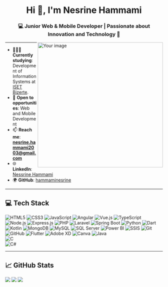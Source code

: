 <h1 align="center">Hi 👋, I'm Nesrine Hammami</h1>
<h3 align="center">💻 Junior Web & Mobile Developer | Passionate about Innovation and Technology 🌟</h3>

<img align="right" width="400" src="https://user-images.githubusercontent.com/placeholder-image.png" alt="Your image">

---

- 👩🏻‍💻 **Currently studying**: Development of Information Systems at [ISET Bizerte](https://www.isetbz.rnu.tn/).  
- 🎯 **Open to opportunities**: Web and Mobile Development 
- 📫 **Reach me**: **nesrine.hammami2003@gmail.com**  
- 🌐 **LinkedIn**: [Nessrine Hammami](https://www.linkedin.com/in/nesrine-hammami-8647672a1/)  
- 🌍 **GitHub**: [hammaminesrine](https://github.com/hammaminesrine)

---

## 💻 Tech Stack
![HTML5](https://img.shields.io/badge/html5-%23E34F26.svg?style=for-the-badge&logo=html5&logoColor=white) 
![CSS3](https://img.shields.io/badge/css3-%231572B6.svg?style=for-the-badge&logo=css3&logoColor=white) 
![JavaScript](https://img.shields.io/badge/javascript-%23323330.svg?style=for-the-badge&logo=javascript&logoColor=%23F7DF1E) 
![Angular](https://img.shields.io/badge/angular-%23DD0031.svg?style=for-the-badge&logo=angular&logoColor=white) 
![Vue.js](https://img.shields.io/badge/vue.js-%2335495e.svg?style=for-the-badge&logo=vuedotjs&logoColor=%234FC08D) 
![TypeScript](https://img.shields.io/badge/typescript-%23007ACC.svg?style=for-the-badge&logo=typescript&logoColor=white)
![Node.js](https://img.shields.io/badge/node.js-%2343853D.svg?style=for-the-badge&logo=node.js&logoColor=white) 
![Express.js](https://img.shields.io/badge/express.js-%23404d59.svg?style=for-the-badge&logo=express&logoColor=%2361DAFB) 
![PHP](https://img.shields.io/badge/php-%23777BB4.svg?style=for-the-badge&logo=php&logoColor=white) 
![Laravel](https://img.shields.io/badge/laravel-%23FF2D20.svg?style=for-the-badge&logo=laravel&logoColor=white) 
![Spring Boot](https://img.shields.io/badge/springboot-%236DB33F.svg?style=for-the-badge&logo=spring&logoColor=white)
![Python](https://img.shields.io/badge/python-%233776AB.svg?style=for-the-badge&logo=python&logoColor=white) 
![Dart](https://img.shields.io/badge/dart-%230175C2.svg?style=for-the-badge&logo=dart&logoColor=white) 
![Kotlin](https://img.shields.io/badge/kotlin-%237F52FF.svg?style=for-the-badge&logo=kotlin&logoColor=white)
![MongoDB](https://img.shields.io/badge/MongoDB-%234ea94b.svg?style=for-the-badge&logo=mongodb&logoColor=white) 
![MySQL](https://img.shields.io/badge/MySQL-%2300f.svg?style=for-the-badge&logo=mysql&logoColor=white) 
![SQL Server](https://img.shields.io/badge/SQL%20Server-%23CC2927.svg?style=for-the-badge&logo=microsoftsqlserver&logoColor=white) 
![Power BI](https://img.shields.io/badge/Power%20BI-F2C811?style=for-the-badge&logo=Power%20BI&logoColor=black) 
![SSIS](https://img.shields.io/badge/SSIS-%23007ACC.svg?style=for-the-badge&logo=microsoft&logoColor=white)
![Git](https://img.shields.io/badge/git-%23F05033.svg?style=for-the-badge&logo=git&logoColor=white) 
![GitHub](https://img.shields.io/badge/github-%23181717.svg?style=for-the-badge&logo=github&logoColor=white) 
![Flutter](https://img.shields.io/badge/Flutter-%2302569B.svg?style=for-the-badge&logo=Flutter&logoColor=white) 
![Adobe XD](https://img.shields.io/badge/Adobe%20XD-470137?style=for-the-badge&logo=Adobe%20XD&logoColor=#FF61F6) 
![Canva](https://img.shields.io/badge/Canva-%2300C4CC.svg?style=for-the-badge&logo=Canva&logoColor=white)
![Java](https://img.shields.io/badge/Java-%23ED8B00.svg?style=for-the-badge&logo=openjdk&logoColor=white)  
![C](https://img.shields.io/badge/C-%2300599C.svg?style=for-the-badge&logo=c&logoColor=white)  
![C#](https://img.shields.io/badge/C%23-%23239120.svg?style=for-the-badge&logo=c-sharp&logoColor=white)  

---

## 📈 GitHub Stats
![](https://github-readme-stats.vercel.app/api?username=hammaminesrine&show_icons=true&theme=vue&hide_border=true&count_private=true)
![](https://github-readme-streak-stats.herokuapp.com/?user=hammaminesrine&theme=vue&hide_border=true)
![](https://github-readme-stats.vercel.app/api/top-langs/?username=hammaminesrine&theme=vue&hide_border=true&layout=compact)
